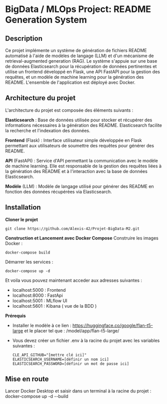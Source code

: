 # BigData / MLOps Project: README Generation System

## Description
Ce projet implémente un système de génération de fichiers README automatisé à l'aide de modèles de langage (LLM) et d'un mécanisme de retrieval-augmented generation (RAG). Le système s'appuie sur une base de données Elasticsearch pour la récupération de données pertinentes et utilise un frontend développé en Flask, une API FastAPI pour la gestion des requêtes, et un modèle de machine learning pour la génération des README. L'ensemble de l'application est déployé avec Docker.

## Architecture du projet
L'architecture du projet est composée des éléments suivants :
  
  **Elasticsearch** : Base de données utilisée pour stocker et récupérer des informations nécessaires à la génération des README. Elasticsearch facilite la recherche et l'indexation des données.

  **Frontend** (Flask) : Interface utilisateur simple développée en Flask permettant aux utilisateurs de soumettre des requêtes pour générer des README.
  
  **API** (FastAPI) : Service d'API permettant la communication avec le modèle de machine learning. Elle est responsable de la gestion des requêtes liées à la génération des README et à l'interaction avec la base de données Elasticsearch.
  
  **Modèle** (LLM) : Modèle de langage utilisé pour générer des README en fonction des données récupérées via Elasticsearch.

## Installation 
**Cloner le projet**

```
git clone https://github.com/Alexis-42/Projet-BigData-M2.git
```

**Construction et Lancement avec Docker Compose**
Construire les images Docker :
```
docker-compose build
```
Démarrer les services :
```
docker-compose up -d
```
Et voila vous pouvez maintenant acceder aux adresses suivantes :

- localhost:5000 : Frontend
- localhost:8000 : FastApi
- localhost:5001 : MLflow UI
- localhost:5601 : Kibana ( vue de la BDD )

**Prérequis**
- Installer le modèle à ce lien : https://huggingface.co/google/flan-t5-large
et le placer tel que : /model/app/flan-t5-large/

- Vous devez créer un fichier .env à la racine du projet avec les variables suivantes :
  ```
  CLE_API_GITHUB="[mettre clé ici]"
  ELASTICSEARCH_USERNAME=[définir un nom ici]
  ELASTICSEARCH_PASSWORD=[définir un mot de passe ici]
  ```

## Mise en route
Lancer Docker Desktop et saisir dans un terminal à la racine du projet :
docker-compose up -d --build

